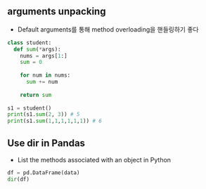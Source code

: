 ## arguments unpacking
* Default arguments를 통해 method overloading을 핸들링하기 좋다

```python
class student:
  def sum(*args):
    nums = args[1:]
    sum = 0
    
    for num in nums:
      sum += num
      
    return sum
    
s1 = student()
print(s1.sum(2, 3)) # 5
print(s1.sum(1,1,1,1,1,1)) # 6
```

## Use dir in Pandas
* List the methods associated with an object in Python

```python
df = pd.DataFrame(data)
dir(df)
```
